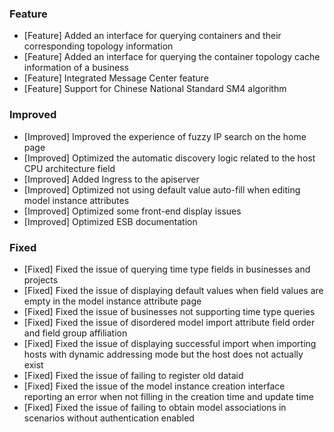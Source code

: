 ### Feature

- [Feature] Added an interface for querying containers and their corresponding topology information
- [Feature] Added an interface for querying the container topology cache information of a business
- [Feature] Integrated Message Center feature
- [Feature] Support for Chinese National Standard SM4 algorithm

### Improved

- [Improved] Improved the experience of fuzzy IP search on the home page
- [Improved] Optimized the automatic discovery logic related to the host CPU architecture field
- [Improved] Added Ingress to the apiserver
- [Improved] Optimized not using default value auto-fill when editing model instance attributes
- [Improved] Optimized some front-end display issues
- [Improved] Optimized ESB documentation

### Fixed

- [Fixed] Fixed the issue of querying time type fields in businesses and projects
- [Fixed] Fixed the issue of displaying default values when field values are empty in the model instance attribute page
- [Fixed] Fixed the issue of businesses not supporting time type queries
- [Fixed] Fixed the issue of disordered model import attribute field order and field group affiliation
- [Fixed] Fixed the issue of displaying successful import when importing hosts with dynamic addressing mode but the host does not actually exist
- [Fixed] Fixed the issue of failing to register old dataid
- [Fixed] Fixed the issue of the model instance creation interface reporting an error when not filling in the creation time and update time
- [Fixed] Fixed the issue of failing to obtain model associations in scenarios without authentication enabled
